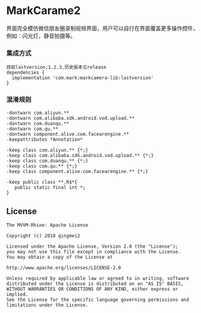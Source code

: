 # MarkCarame2
界面完全模仿微信朋友圈录制视频界面，用户可以自行在界面覆盖更多操作控件，例如：闪光灯，静音拍摄等。

### 集成方式
    目前lastversion;1.2.3,历史版本见release
    dependencies {
      implementation 'com.mark:markcamera-lib:lastversion'
    }


### 混淆规则
    -dontwarn com.aliyun.**
    -dontwarn com.alibaba.sdk.android.vod.upload.**
    -dontwarn com.duanqu.**
    -dontwarn com.qu.**
    -dontwarn component.alive.com.facearengine.**
    -keepattributes *Annotation*

    -keep class com.aliyun.** {*;}
    -keep class com.alibaba.sdk.android.vod.upload.** {*;}
    -keep class com.duanqu.** {*;}
    -keep class com.qu.** {*;}
    -keep class component.alive.com.facearengine.** {*;}

    -keep public class **.R$*{
       public static final int *;
    }

## License

    The MVVM-Rhine: Apache License

    Copyright (c) 2018 qingmei2

    Licensed under the Apache License, Version 2.0 (the "License");
    you may not use this file except in compliance with the License.
    You may obtain a copy of the License at

    http://www.apache.org/licenses/LICENSE-2.0

    Unless required by applicable law or agreed to in writing, software
    distributed under the License is distributed on an "AS IS" BASIS,
    WITHOUT WARRANTIES OR CONDITIONS OF ANY KIND, either express or implied.
    See the License for the specific language governing permissions and
    limitations under the License.
